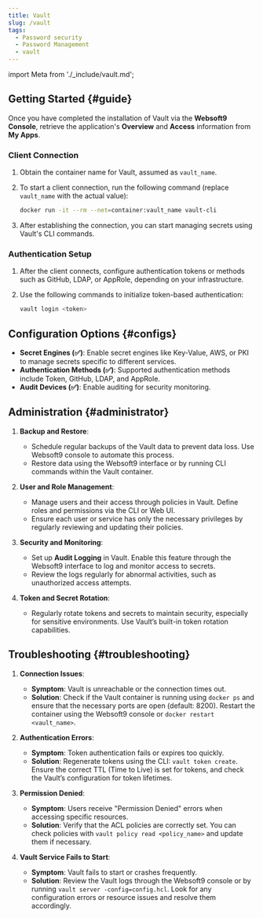 ```yaml
---
title: Vault
slug: /vault
tags:
  - Password security
  - Password Management
  - vault
---
```


import Meta from './\_include/vault.md';

<Meta name="meta" />

## Getting Started {#guide}

Once you have completed the installation of Vault via the **Websoft9 Console**, retrieve the application's **Overview** and **Access** information from **My Apps**.

### Client Connection

1. Obtain the container name for Vault, assumed as `vault_name`.
2. To start a client connection, run the following command (replace `vault_name` with the actual value):

   ```bash
   docker run -it --rm --net=container:vault_name vault-cli
   ```

3. After establishing the connection, you can start managing secrets using Vault's CLI commands.

### Authentication Setup

1. After the client connects, configure authentication tokens or methods such as GitHub, LDAP, or AppRole, depending on your infrastructure.

2. Use the following commands to initialize token-based authentication:
   ```bash
   vault login <token>
   ```

## Configuration Options {#configs}

- **Secret Engines (✅)**: Enable secret engines like Key-Value, AWS, or PKI to manage secrets specific to different services.
- **Authentication Methods (✅)**: Supported authentication methods include Token, GitHub, LDAP, and AppRole.
- **Audit Devices (✅)**: Enable auditing for security monitoring.

## Administration {#administrator}

1. **Backup and Restore**:

   - Schedule regular backups of the Vault data to prevent data loss. Use Websoft9 console to automate this process.
   - Restore data using the Websoft9 interface or by running CLI commands within the Vault container.

2. **User and Role Management**:

   - Manage users and their access through policies in Vault. Define roles and permissions via the CLI or Web UI.
   - Ensure each user or service has only the necessary privileges by regularly reviewing and updating their policies.

3. **Security and Monitoring**:

   - Set up **Audit Logging** in Vault. Enable this feature through the Websoft9 interface to log and monitor access to secrets.
   - Review the logs regularly for abnormal activities, such as unauthorized access attempts.

4. **Token and Secret Rotation**:
   - Regularly rotate tokens and secrets to maintain security, especially for sensitive environments. Use Vault’s built-in token rotation capabilities.

## Troubleshooting {#troubleshooting}

1. **Connection Issues**:

   - **Symptom**: Vault is unreachable or the connection times out.
   - **Solution**: Check if the Vault container is running using `docker ps` and ensure that the necessary ports are open (default: 8200). Restart the container using the Websoft9 console or `docker restart <vault_name>`.

2. **Authentication Errors**:

   - **Symptom**: Token authentication fails or expires too quickly.
   - **Solution**: Regenerate tokens using the CLI: `vault token create`. Ensure the correct TTL (Time to Live) is set for tokens, and check the Vault’s configuration for token lifetimes.

3. **Permission Denied**:

   - **Symptom**: Users receive "Permission Denied" errors when accessing specific resources.
   - **Solution**: Verify that the ACL policies are correctly set. You can check policies with `vault policy read <policy_name>` and update them if necessary.

4. **Vault Service Fails to Start**:
   - **Symptom**: Vault fails to start or crashes frequently.
   - **Solution**: Review the Vault logs through the Websoft9 console or by running `vault server -config=config.hcl`. Look for any configuration errors or resource issues and resolve them accordingly.
